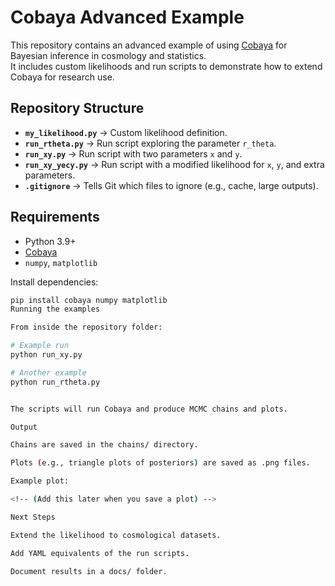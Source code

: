 # Cobaya Advanced Example

This repository contains an advanced example of using [Cobaya](https://cobaya.readthedocs.io/en/latest/) for Bayesian inference in cosmology and statistics.  
It includes custom likelihoods and run scripts to demonstrate how to extend Cobaya for research use.

## Repository Structure

- **`my_likelihood.py`** → Custom likelihood definition.  
- **`run_rtheta.py`** → Run script exploring the parameter `r_theta`.  
- **`run_xy.py`** → Run script with two parameters `x` and `y`.  
- **`run_xy_yecy.py`** → Run script with a modified likelihood for `x`, `y`, and extra parameters.  
- **`.gitignore`** → Tells Git which files to ignore (e.g., cache, large outputs).  

## Requirements

- Python 3.9+  
- [Cobaya](https://cobaya.readthedocs.io/en/latest/installation.html)  
- `numpy`, `matplotlib`  

Install dependencies:
```bash
pip install cobaya numpy matplotlib
Running the examples

From inside the repository folder:

# Example run
python run_xy.py

# Another example
python run_rtheta.py


The scripts will run Cobaya and produce MCMC chains and plots.

Output

Chains are saved in the chains/ directory.

Plots (e.g., triangle plots of posteriors) are saved as .png files.

Example plot:

<!-- (Add this later when you save a plot) -->

Next Steps

Extend the likelihood to cosmological datasets.

Add YAML equivalents of the run scripts.

Document results in a docs/ folder.
